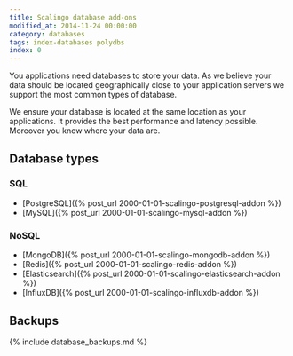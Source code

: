 ```yaml
---
title: Scalingo database add-ons
modified_at: 2014-11-24 00:00:00
category: databases
tags: index-databases polydbs
index: 0
---
```


You applications need databases to store your data. As we believe your data
should be located geographically close to your application servers we support
the most common types of database.

We ensure your database is located at the same location as your applications.
It provides the best performance and latency possible. Moreover you know where
your data are.

## Database types

### SQL

* [PostgreSQL]({% post_url 2000-01-01-scalingo-postgresql-addon %})
* [MySQL]({% post_url 2000-01-01-scalingo-mysql-addon %})

### NoSQL

* [MongoDB]({% post_url 2000-01-01-scalingo-mongodb-addon %})
* [Redis]({% post_url 2000-01-01-scalingo-redis-addon %})
* [Elasticsearch]({% post_url 2000-01-01-scalingo-elasticsearch-addon %})
* [InfluxDB]({% post_url 2000-01-01-scalingo-influxdb-addon %})

## Backups

{% include database_backups.md %}

